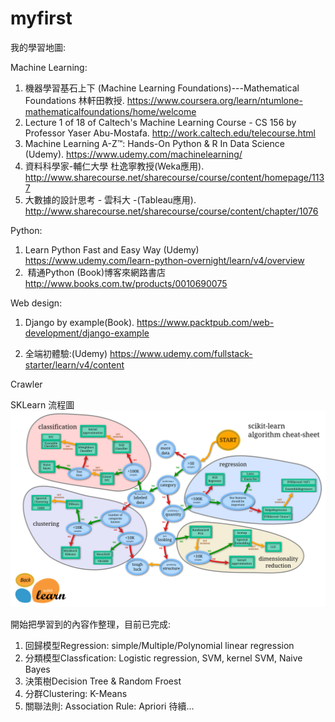 # myfirst
我的學習地圖:

Machine Learning:
1.  機器學習基石上下 (Machine Learning Foundations)---Mathematical Foundations 林軒田教授.
https://www.coursera.org/learn/ntumlone-mathematicalfoundations/home/welcome
2. Lecture 1 of 18 of Caltech's Machine Learning Course - CS 156 by Professor Yaser Abu-Mostafa.
http://work.caltech.edu/telecourse.html
3. Machine Learning A-Z™: Hands-On Python & R In Data Science (Udemy).
https://www.udemy.com/machinelearning/
4. 資料科學家-輔仁大學 杜逸寧教授(Weka應用).
http://www.sharecourse.net/sharecourse/course/content/homepage/1137
5. 大數據的設計思考 - 雲科大 -(Tableau應用).
http://www.sharecourse.net/sharecourse/course/content/chapter/1076

Python:
1.  Learn Python Fast and Easy Way (Udemy)
https://www.udemy.com/learn-python-overnight/learn/v4/overview 
2.  精通Python (Book)博客來網路書店
http://www.books.com.tw/products/0010690075 

Web design:
1. Django by example(Book).
https://www.packtpub.com/web-development/django-example

2. 全端初體驗:(Udemy)
https://www.udemy.com/fullstack-starter/learn/v4/content

Crawler

SKLearn 流程圖
![image](https://github.com/egroeglee/pictures/blob/master/ml_map.png)


開始把學習到的內容作整理，目前已完成:
1. 回歸模型Regression: simple/Multiple/Polynomial linear regression
2. 分類模型Classfication: Logistic regression, SVM, kernel SVM, Naive Bayes
3. 決策樹Decision Tree & Random Froest
4. 分群Clustering: K-Means
5. 關聯法則: Association Rule: Apriori
待續...
